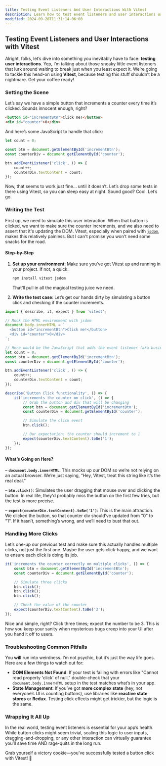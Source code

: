 ```yaml
---
title: Testing Event Listeners And User Interactions With Vitest
description: Learn how to test event listeners and user interactions using Vitest.
modified: 2024-09-28T11:31:14-06:00
---
```


## Testing Event Listeners and User Interactions with Vitest

Alright, folks, let’s dive into something you inevitably have to face: **testing user interactions**. Yep, I’m talking about those sneaky little event listeners that lurk around waiting to break just when you least expect it. We’re going to tackle this head-on using **Vitest**, because testing this stuff shouldn’t be a nightmare. Get your coffee ready!

### Setting the Scene

Let’s say we have a simple button that increments a counter every time it’s clicked. Sounds innocent enough, right?

```html
<button id="incrementBtn">Click me!</button>
<div id="counter">0</div>
```

And here’s some JavaScript to handle that click:

```javascript
let count = 0;

const btn = document.getElementById('incrementBtn');
const counterDiv = document.getElementById('counter');

btn.addEventListener('click', () => {
	count++;
	counterDiv.textContent = count;
});
```

Now, that seems to work just fine… until it doesn’t. Let’s drop some tests in there using Vitest, so you can sleep easy at night. Sound good? Cool. Let’s go.

### Writing the Test

First up, we need to simulate this user interaction. When that button is clicked, we want to make sure the counter increments, and we also need to assert that it's updating the DOM. Vitest, especially when paired with [`jsdom`](https://www.npmjs.com/package/jsdom), makes this relatively painless. But I can't promise you won't need some snacks for the road.

#### Step-by-Step

1. **Set up your environment**: Make sure you’ve got Vitest up and running in your project. If not, a quick:

   ```sh
   npm install vitest jsdom
   ```

   That’ll pull in all the magical testing juice we need.

2. **Write the test case**: Let’s get our hands dirty by simulating a button click and checking if the counter increments.

```javascript
import { describe, it, expect } from 'vitest';

// Mock the HTML environment with jsdom
document.body.innerHTML = `
  <button id="incrementBtn">Click me!</button>
  <div id="counter">0</div>
`;

// Here would be the JavaScript that adds the event listener (aka business logic)
let count = 0;
const btn = document.getElementById('incrementBtn');
const counterDiv = document.getElementById('counter');

btn.addEventListener('click', () => {
	count++;
	counterDiv.textContent = count;
});

describe('Button Click functionality', () => {
	it('increments the counter on click', () => {
		// Grab the button and div that will be changing
		const btn = document.getElementById('incrementBtn');
		const counterDiv = document.getElementById('counter');

		// Simulate the click event
		btn.click();

		// Our expectation: the counter should increment to 1
		expect(counterDiv.textContent).toBe('1');
	});
});
```

#### What’s Going on Here?

– **`document.body.innerHTML`**: This mocks up our DOM so we’re not relying on an actual browser. We’re just saying, “Hey, Vitest, treat this string like it’s the real deal.”

– **`btn.click()`**: Simulates the user dragging that mouse over and clicking the button. In real life, they'd probably miss the button on the first few tries, but the test is more precise.

– **`expect(counterDiv.textContent).toBe('1')`**: This is the main attraction. We clicked the button, so that counter div should’ve updated from "0" to "1". If it hasn’t, something’s wrong, and we’ll need to bust that out.

### Handling More Clicks

Let’s one-up our previous test and make sure this actually handles multiple clicks, not just the first one. Maybe the user gets click-happy, and we want to ensure each click is doing its job.

```javascript
it('increments the counter correctly on multiple clicks', () => {
	const btn = document.getElementById('incrementBtn');
	const counterDiv = document.getElementById('counter');

	// Simulate three clicks
	btn.click();
	btn.click();
	btn.click();

	// Check the value of the counter
	expect(counterDiv.textContent).toBe('3');
});
```

Nice and simple, right? Click three times; expect the number to be 3. This is how you keep your sanity when mysterious bugs creep into your UI after you hand it off to users.

### Troubleshooting Common Pitfalls

You **will** run into weirdness. I’m not psychic, but it’s just the way life goes. Here are a few things to watch out for:

- **DOM Elements Not Found**: If your test is failing with errors like "Cannot read property 'click' of null,” double-check that your `document.body.innerHTML` setup in the test matches what’s in your app.
- **State Management**: If you’ve got **more complex state** (hey, not everyone’s UI is counting buttons), use libraries like **reactive state stores** or **Redux**. Testing click effects might get trickier, but the logic is the same.

### Wrapping It All Up

In the real world, testing event listeners is essential for your app’s health. While button clicks might seem trivial, scaling this logic to user inputs, dragging-and-dropping, or any other interaction can virtually guarantee you’ll save time AND rage-quits in the long run.

Grab yourself a victory cookie—you’ve successfully tested a button click with Vitest! 🎉

```ts
```
